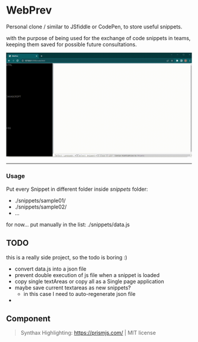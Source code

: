 # WebPrev


Personal clone / similar to JSfiddle or CodePen, to store useful snippets.

with the purpose of being used for the exchange of code snippets in teams, keeping them saved for possible future consultations.

![preview](demo/webprev.gif)

-----
### Usage
Put every Snippet in different folder inside *snippets* folder:

 - ./snippets/sample01/
 - ./snippets/sample02/
 -  ...

for now... put manually in the list: ./snippets/data.js

## TODO
this is a really side project, so the todo is boring :)

 - convert data.js into a json file
 - prevent double execution of js file when a snippet is loaded
 - copy single textAreas or copy all as a Single page application
 - maybe save current textareas as new snippets?
     - in this case I need to auto-regenerate json file
 - 

##  Component

> Synthax Highlighting: https://prismjs.com/ | MIT license